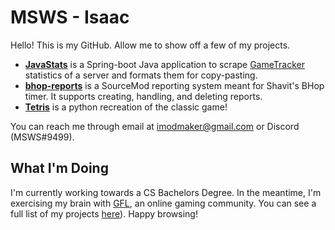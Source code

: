 # MSWS - Isaac
Hello! This is my GitHub. Allow me to show off a few of my projects.

- **[JavaStats](https://github.com/MSWS/JavaStats)** is a Spring-boot Java application to scrape [GameTracker]([url](https://www.gametracker.com/server_info/jb.csgo.edgegamers.cc:27015/)) statistics of a server and formats them for copy-pasting.
- **[bhop-reports](https://github.com/MSWS/bhop-reports)** is a SourceMod reporting system meant for Shavit's BHop timer. It supports creating, handling, and deleting reports.
- **[Tetris](https://github.com/MSWS/Tetris)** is a python recreation of the classic game!

You can reach me through email at [imodmaker@gmail.com](mailto:imodmaker@gmail.com) or Discord (MSWS#9499).

## What I'm Doing
I'm currently working towards a CS Bachelors Degree. In the meantime, I'm exercising my brain with [GFL](https://gflclan.com/), an online gaming community. You can see a full list of my projects [here](https://github.com/MSWS?tab=repositories)). Happy browsing!
